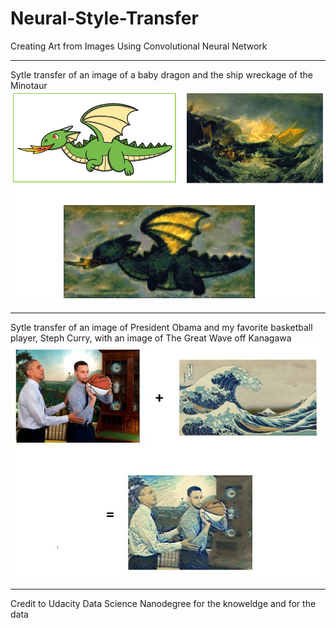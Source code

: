 # Neural-Style-Transfer
Creating Art from Images Using Convolutional Neural Network

***
Sytle transfer of an image of a baby dragon and the ship wreckage of the Minotaur
![images1](result1.jpg)

***
Sytle transfer of an image of President Obama and my favorite basketball player, Steph Curry, with an image of The Great Wave off Kanagawa
![images1](result2.jpg)

***
Credit to Udacity Data Science Nanodegree for the knoweldge and for the data
